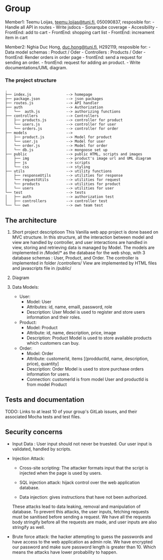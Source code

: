 # Group 

Member1:  Teemu Loijas, teemu.loijas@tuni.fi, 050090837, 
resposible for: - Handle all API in routes
                - Write jsdocs
                - Sonarqube coverage
                - Accesibility
                - FrontEnd: add to cart 
                - FrontEnd: shopping cart list
                - FrontEnd: increament item in cart

Member2:  Nghia Duc Hong, duc.hong@tuni.fi, H292119, 
resposible for: - Data model schemas : Product / Oder
                - Controllers : Products / Oder
                - frontEnd: Render orders in order page
                - frontEnd: send a request for sending an order.
                - frontEnd: request for adding an product.
                - Write documentations/UML diagram.


### The project structure

```
.
├── index.js                --> homepage
├── package.json            --> json packages
├── routes.js               --> API handler
├── auth                    --> Authorization
│   └──  auth.js            --> authorizing functions
├── controllers             --> Controllers
│   ├── products.js         --> controller for product
│   └── users.js            --> controller for user
│   └── orders.js           --> controller for order 
├── models                  --> 
│   ├── product.js          --> Model for product
│   └── user.js             --> Model for user
│   └── order.js            --> Model for order   
│   └── db.js               --> mongoose set up   
├── public                  --> public HTML, scripts and images
│   ├── img                 --> product's image url and UML diagram
│   ├── js                  --> scripts
│   └── css                 --> styling
├── utils                   --> utility functions
│   ├── responseUtils       --> utilities for response
│   └── requestUtils        --> utilities for request
│   └── products            --> utilities for product
│   └── users               --> utilities for user
└── test                    --> tests
│   ├── auth                --> authorization test
│   ├── controllers         --> controller test
└── └── own                 --> own team test

```

## The architecture 

1. Short project descriptioon
This Vanilla web app project is done based on MVC structure. In this structure, all the interaction between model and view are handled by controller, and user interactions are handled in view, storing and retrieving data is managed by Model.
The models are implemented in /Model/* as the database for the web shop, with 3 database schemas : User, Product, and Order. 
The controller is implemented in folder /controllers/
View are implemented by HTML files and javascripts file in /public/
2. Diagram

3. Data Models:
    - User:
        - Model: User
        - Attributes: id, name, emaill, password, role
        - Description: User Model is used to register and store users information and their roles.
    - Product:
        - Model: Product
        - Attribute: id, name, description, price, image
        - Description: Product Model is used to store available products which customers can buy.
    - Order:
        - Model: Order
        - Attribute: customerId, items [(prodductId, name, description, price), quantity]
        - Description: Order Model is used  to store purchase orders information for users.
        - Connection: customerId is from model User and productId is from model Product

## Tests and documentation

TODO: Links to at least 10 of your group's GitLab issues, and their associated Mocha tests and test files.

## Security concerns
- Input Data : User input should not never be truested. Our user input is validated, handled by scripts. 
- Injection Attack: 
    - Cross-site scripting: The attacker formats input that the script is injected when the page is used by users.

    - SQL injection attack: hijack control over the web application database.
    
    - Data injection: gives instructions that have not been authorized.

    These attacks lead to data leaking, removal and manipulation of database. 
    To prevent this attacks, the user inputs, fetching requests must be sanitised before sending a request. We have all the requests body stringify before all the requests are made, and user inputs are also stringify as well.

- Brute force attack: the hacker attempting to guess the passwords and have access to the web application as admin role. We have encrypted our password and make sure password length is greater than 10. Which means the attacks have lower probability to happen.
